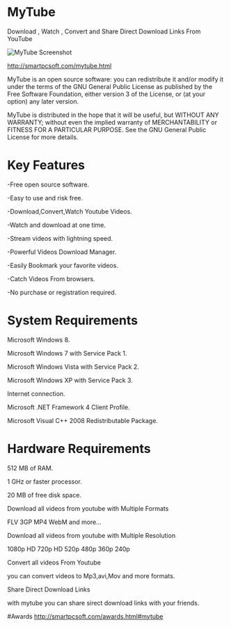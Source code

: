 # MyTube
Download , Watch , Convert and Share Direct Download Links From YouTube

![MyTube Screenshot](http://smartpcsoft.com/img/products/screen/mytube/screens.jpg)

http://smartpcsoft.com/mytube.html

MyTube is an open source software: you can redistribute it and/or modify it under the terms of the GNU General Public License as published by the Free Software Foundation, either version 3 of the License, or (at your option) any later version.

MyTube is distributed in the hope that it will be useful, but WITHOUT ANY WARRANTY; without even the implied warranty of MERCHANTABILITY or FITNESS FOR A PARTICULAR PURPOSE. See the GNU General Public License for more details.

# Key Features

-Free open source software.

-Easy to use and risk free.

-Download,Convert,Watch Youtube Videos.

-Watch and download at one time.

-Stream videos with lightning speed.

-Powerful Videos Download Manager.

-Easily Bookmark your favorite videos.

-Catch Videos From browsers.

-No purchase or registration required.

# System Requirements

Microsoft Windows 8.

Microsoft Windows 7 with Service Pack 1.

Microsoft Windows Vista with Service Pack 2.

Microsoft Windows XP with Service Pack 3.

Internet connection.

Microsoft .NET Framework 4 Client Profile.

Microsoft Visual C++ 2008 Redistributable Package.

# Hardware Requirements

512 MB of RAM.

1 GHz or faster processor.

20 MB of free disk space.


Download all videos from youtube with Multiple Formats

FLV 3GP MP4 WebM and more...

Download all videos from youtube with Multiple Resolution

1080p HD 720p HD 520p 480p 360p 240p

Convert all videos From Youtube

you can convert videos to Mp3,avi,Mov and more formats.

Share Direct Download Links

with mytube you can share sirect download links with your friends.

#Awards
http://smartpcsoft.com/awards.html#mytube
